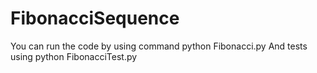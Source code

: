 # FibonacciSequence
You can run the code by using command python Fibonacci.py
And tests using python FibonacciTest.py